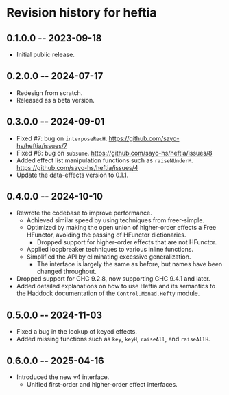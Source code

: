 # Revision history for heftia

## 0.1.0.0 -- 2023-09-18

* Initial public release.

## 0.2.0.0 -- 2024-07-17

* Redesign from scratch.
* Released as a beta version.

## 0.3.0.0 -- 2024-09-01

* Fixed #7: bug on `interposeRecH`. https://github.com/sayo-hs/heftia/issues/7
* Fixed #8: bug on `subsume`. https://github.com/sayo-hs/heftia/issues/8
* Added effect list manipulation functions such as `raiseNUnderM`. https://github.com/sayo-hs/heftia/issues/4
* Update the data-effects version to 0.1.1.

## 0.4.0.0 -- 2024-10-10

* Rewrote the codebase to improve performance.
    * Achieved similar speed by using techniques from freer-simple.
    * Optimized by making the open union of higher-order effects a Free HFunctor, avoiding the passing of HFunctor dictionaries.
        * Dropped support for higher-order effects that are not HFunctor.
    * Applied loopbreaker techniques to various inline functions.
    * Simplified the API by eliminating excessive generalization.
        * The interface is largely the same as before, but names have been changed throughout.
* Dropped support for GHC 9.2.8, now supporting GHC 9.4.1 and later.
* Added detailed explanations on how to use Heftia and its semantics to the Haddock documentation of the `Control.Monad.Hefty` module.

## 0.5.0.0 -- 2024-11-03

* Fixed a bug in the lookup of keyed effects.
* Added missing functions such as `key`, `keyH`, `raiseAll`, and `raiseAllH`.

## 0.6.0.0 -- 2025-04-16

* Introduced the new v4 interface.
    * Unified first-order and higher-order effect interfaces.
